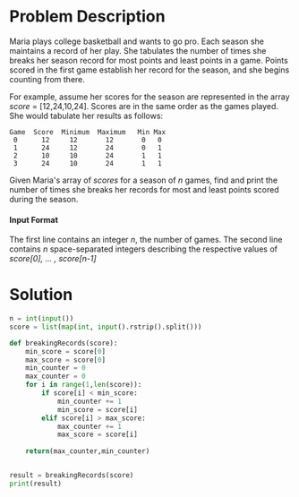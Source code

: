 # Problem Description

Maria plays college basketball and wants to go pro. Each season she maintains a record of her play. She tabulates the number of times she breaks her season record for most points and least points in a game. Points scored in the first game establish her record for the season, and she begins counting from there.

For example, assume her scores for the season are represented in the array _score_ = [12,24,10,24]. Scores are in the same order as the games played. She would tabulate her results as follows:

```
Game  Score  Minimum  Maximum   Min Max
 0      12     12       12       0   0
 1      24     12       24       0   1
 2      10     10       24       1   1
 3      24     10       24       1   1
 ```

 
Given Maria's array of _scores_ for a season of _n_ games, find and print the number of times she breaks her records for most and least points scored during the season.

#### Input Format

The first line contains an integer _n_, the number of games. 
The second line contains _n_ space-separated integers describing the respective values of _score[0], ... , score[n-1]_

# Solution

```python
n = int(input())
score = list(map(int, input().rstrip().split()))

def breakingRecords(score):
    min_score = score[0] 
    max_score = score[0]
    min_counter = 0
    max_counter = 0
    for i in range(1,len(score)):
        if score[i] < min_score:
            min_counter += 1
            min_score = score[i]
        elif score[i] > max_score:
            max_counter += 1
            max_score = score[i]
            
    return(max_counter,min_counter)


result = breakingRecords(score)
print(result)
```

